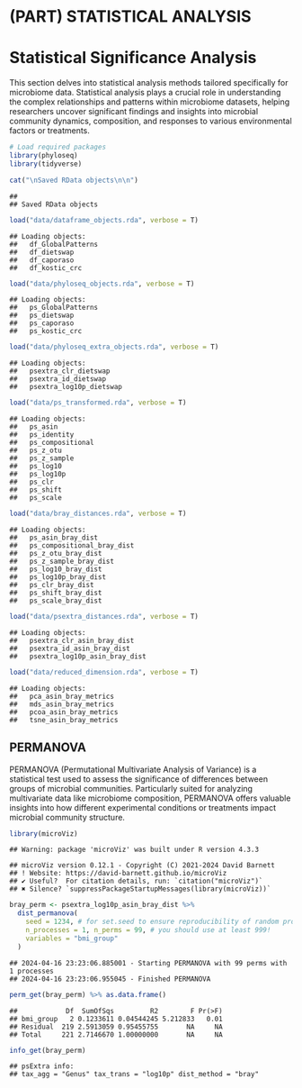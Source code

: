 # (PART) STATISTICAL ANALYSIS

# Statistical Significance Analysis

This section delves into statistical analysis methods tailored specifically for microbiome data. Statistical analysis plays a crucial role in understanding the complex relationships and patterns within microbiome datasets, helping researchers uncover significant findings and insights into microbial community dynamics, composition, and responses to various environmental factors or treatments.



```r
# Load required packages
library(phyloseq)
library(tidyverse)

cat("\nSaved RData objects\n\n")
```

```
## 
## Saved RData objects
```

```r
load("data/dataframe_objects.rda", verbose = T)
```

```
## Loading objects:
##   df_GlobalPatterns
##   df_dietswap
##   df_caporaso
##   df_kostic_crc
```

```r
load("data/phyloseq_objects.rda", verbose = T)
```

```
## Loading objects:
##   ps_GlobalPatterns
##   ps_dietswap
##   ps_caporaso
##   ps_kostic_crc
```

```r
load("data/phyloseq_extra_objects.rda", verbose = T)
```

```
## Loading objects:
##   psextra_clr_dietswap
##   psextra_id_dietswap
##   psextra_log10p_dietswap
```

```r
load("data/ps_transformed.rda", verbose = T)
```

```
## Loading objects:
##   ps_asin
##   ps_identity
##   ps_compositional
##   ps_z_otu
##   ps_z_sample
##   ps_log10
##   ps_log10p
##   ps_clr
##   ps_shift
##   ps_scale
```

```r
load("data/bray_distances.rda", verbose = T)
```

```
## Loading objects:
##   ps_asin_bray_dist
##   ps_compositional_bray_dist
##   ps_z_otu_bray_dist
##   ps_z_sample_bray_dist
##   ps_log10_bray_dist
##   ps_log10p_bray_dist
##   ps_clr_bray_dist
##   ps_shift_bray_dist
##   ps_scale_bray_dist
```

```r
load("data/psextra_distances.rda", verbose = T)
```

```
## Loading objects:
##   psextra_clr_asin_bray_dist
##   psextra_id_asin_bray_dist
##   psextra_log10p_asin_bray_dist
```

```r
load("data/reduced_dimension.rda", verbose = T)
```

```
## Loading objects:
##   pca_asin_bray_metrics
##   mds_asin_bray_metrics
##   pcoa_asin_bray_metrics
##   tsne_asin_bray_metrics
```

## PERMANOVA
PERMANOVA (Permutational Multivariate Analysis of Variance) is a statistical test used to assess the significance of differences between groups of microbial communities. Particularly suited for analyzing multivariate data like microbiome composition, PERMANOVA offers valuable insights into how different experimental conditions or treatments impact microbial community structure.


```r
library(microViz) 
```

```
## Warning: package 'microViz' was built under R version 4.3.3
```

```
## microViz version 0.12.1 - Copyright (C) 2021-2024 David Barnett
## ! Website: https://david-barnett.github.io/microViz
## ✔ Useful?  For citation details, run: `citation("microViz")`
## ✖ Silence? `suppressPackageStartupMessages(library(microViz))`
```

```r
bray_perm <- psextra_log10p_asin_bray_dist %>%
  dist_permanova(
    seed = 1234, # for set.seed to ensure reproducibility of random process
    n_processes = 1, n_perms = 99, # you should use at least 999!
    variables = "bmi_group"
  )
```

```
## 2024-04-16 23:23:06.885001 - Starting PERMANOVA with 99 perms with 1 processes
## 2024-04-16 23:23:06.955045 - Finished PERMANOVA
```

```r
perm_get(bray_perm) %>% as.data.frame()
```

```
##            Df  SumOfSqs         R2        F Pr(>F)
## bmi_group   2 0.1233611 0.04544245 5.212833   0.01
## Residual  219 2.5913059 0.95455755       NA     NA
## Total     221 2.7146670 1.00000000       NA     NA
```

```r
info_get(bray_perm)
```

```
## psExtra info:
## tax_agg = "Genus" tax_trans = "log10p" dist_method = "bray"
```


